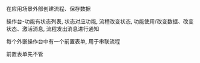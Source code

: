 在应用场景外部创建流程、保存数据





操作台-功能有状态列表, 状态对应功能, 流程改变状态, 功能使用/改变数据、改变状态、激活消息, 流程发出消息进行通知



 

每个外嵌操作台中有一个前置表单, 用于串联流程

前置表单先不管
